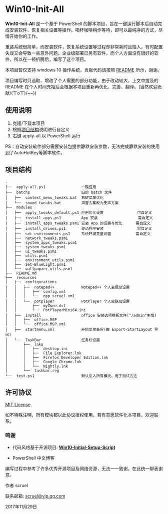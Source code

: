Win10-Init-All
==============
**Win10-Init-All** 是一个基于 PowerShell 的脚本项目，旨在一键运行脚本后自动完成安装软件、恢复相关设置等操作。喝杯咖啡稍作等待，即可以最纯净的方式，尽情开始你的工作。

重装系统很简单，而安装软件，恢复系统设置等过程却非常耗时且恼人，有时配置失误又会导致一些意外问题。企业级部署已另有软件，而个人方面没有很好的软件，所以在一顿折腾后，编写了这个项目。

本项目暂仅支持 windows 10 操作系统，贡献代码请按照 [README](https://github.com/Disassembler0/Win10-Initial-Setup-Script/blob/master/README.md) 所示，谢谢。

项目编写时只选取、增改了个人需要的部分功能，由于改动较大，上文中提及的 README 在个人时间充裕后会根据本项目重新再优化、完善、翻译。(当然欢迎贡献/(ㄒoㄒ)/~~))



使用说明
--------

1. 克隆/下载本项目
2. 根据[项目结构](https://github.com/scruel/win10-init-all#项目结构)说明进行自定义
3. 右键 apply-all 以 PowerShell 运行

PS：自动安装软件部分需要安装包提供静默安装参数，无法完成静默安装的使用到了AutoHotKey等脚本软件。




项目结构
--------
```
.
├──  apply-all.ps1                一键应用
├──  batchs                       旧的 batch 文件
│   ├──  context_menu_tweaks.bat  右键菜单优化
│   └──  sound_tweaks.bat         声音方案改为无声方案
├──  modules
│   ├──  apply_tweaks_default.ps1 应用优化设置               可自定义
│   ├──  install_apps.ps1         App 安装                  需自定义
│   ├──  install_apps_tweaks.psm1 安装 App 的设置与优化      需自定义
│   ├──  install_drives.ps1       驱动程序安装               需自定义
│   ├──  set_environments.ps1     系统环境变量设置           需自定义
│   ├──  network_tweaks.psm1
│   ├──  system_apps_tweaks.psm1  
│   ├──  system_tweaks.psm1       
│   ├──  ui_tweaks.psm1           
│   ├──  utils.psm1
│   ├──  environment_utils.psm1
│   ├──  Set-BlueLight.psm1
│   └──  wallpapaer_utils.psm1
├──  README.md
├──  resources
│   ├──  configurations
│   │   ├──  notepad++            Notepad++ 个人主题及设置
│   │   │   ├──  config.xml
│   │   │   └──  npp_scruel.xml
│   │   └──  potplayer            PotPlayer 个人皮肤及设置
│   │       ├──  myZune.dsf
│   │       └──  PotPlayerMini64.ini
│   ├──  install                  office 安装选项模板文件("/admin"生成)
│   │   ├──  office.MSP
│   │   └──  office.MSP.xml          
│   ├──  startmenu.xml            开始菜单备份(由 Export-StartLayout 导出)
│   └──  TaskBar                  任务栏设置
│       ├──  lnks
│       │   ├──  desktop.ini
│       │   ├──  File Explorer.lnk
│       │   ├──  Firefox Developer Edition.lnk
│       │   ├──  Google Chrome.lnk
│       │   └──  Nightly.lnk
│       └──  taskbar.reg
└──  test.ps1                     默认引入所有模块，用于测试方法
```

许可协议
--------
[MIT License](https://github.com/scruel/win10-init-all/blob/master/LICENSE)

如不特殊注明，所有模块都以此协议授权使用。若有意愿软件化本项目，欢迎联系。



### 鸣谢

- 代码风格基于开源项目: [**Win10-Initial-Setup-Script**](https://github.com/Disassembler0/Win10-Initial-Setup-Script)

- PowerShell 中文博客


编写过程中参考了许多优秀开源项目及网络资源，无法一一致谢，在此统一聊表谢意。



作者 scruel

联系邮箱: scruel@vip.qq.com

2017年11月29日